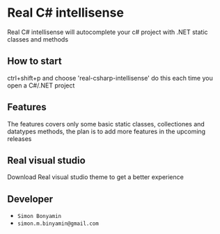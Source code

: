 # Real C# intellisense

Real C# intellisense will autocomplete your c# project with .NET static classes and methods

## How to start
ctrl+shift+p and choose 'real-csharp-intellisense'
do this each time you open a C#/.NET project

## Features

The features covers only some basic static classes, collectiones and datatypes methods, the plan is to add more features in the upcoming releases

## Real visual studio

Download Real visual studio theme to get a better experience 

## Developer

* `Simon Bonyamin`
* `simon.m.binyamin@gmail.com`
